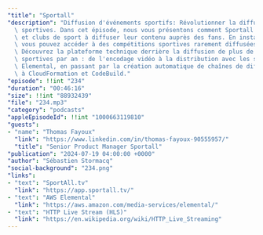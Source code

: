 ```yaml
---
"title": "Sportall"
"description": "Diffusion d'événements sportifs: Révolutionner la diffusion des compétitions\
  \ sportives. Dans cet épisode, nous vous présentons comment Sportall aide les fédérations\
  \ et clubs de sport à diffuser leur contenu auprès des fans. En installant une application,\
  \ vous pouvez accéder à des compétitions sportives rarement diffusées à la télévision.\
  \ Découvrez la plateforme technique derrière la diffusion de plus de 1300 compétitions\
  \ sportives par an : de l'encodage vidéo à la distribution avec les solutions AWS\
  \ Elemental, en passant par la création automatique de chaînes de diffusion grâce\
  \ à CloudFormation et CodeBuild."
"episode": !!int "234"
"duration": "00:46:16"
"size": !!int "88932439"
"file": "234.mp3"
"category": "podcasts"
"appleEpisodeId": !!int "1000663119810"
"guests":
- "name": "Thomas Fayoux"
  "link": "https://www.linkedin.com/in/thomas-fayoux-90555957/"
  "title": "Senior Product Manager Sportall"
"publication": "2024-07-19 04:00:00 +0000"
"author": "Sébastien Stormacq"
"social-background": "234.png"
"links":
- "text": "SportAll.tv"
  "link": "https://app.sportall.tv/"
- "text": "AWS Elemental"
  "link": "https://aws.amazon.com/media-services/elemental/"
- "text": "HTTP Live Stream (HLS)"
  "link": "https://en.wikipedia.org/wiki/HTTP_Live_Streaming"
---
```

